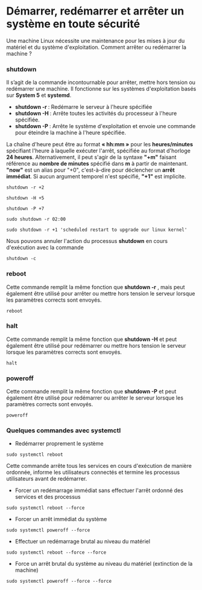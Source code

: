 # Démarrer, redémarrer et arrêter un système en toute sécurité

Une machine Linux nécessite une maintenance pour les mises à jour du matériel et du système d'exploitation. Comment arrêter ou redémarrer la machine ?

### shutdown

Il s’agit de la commande incontournable pour arrêter, mettre hors tension ou redémarrer une machine. Il fonctionne sur les systèmes d'exploitation basés sur **System 5** et **systemd**.

- **shutdown -r <TIME>** : Redémarre le serveur à l'heure spécifiée
- **shutdown -H <TIME>** : Arrête toutes les activités du processeur à l'heure spécifiée.
- **shutdown -P <TIME>** : Arrête le système d'exploitation et envoie une commande pour éteindre la machine à l'heure spécifiée.

La chaîne d'heure peut être au format **« hh:mm »** pour les **heures/minutes** spécifiant l'heure à laquelle exécuter l'arrêt, spécifiée au format d'horloge **24 heures**. Alternativement, il peut s'agir de la syntaxe **"+m"** faisant référence au **nombre de minutes** spécifié dans **m** à partir de maintenant. **"now"** est un alias pour "+0", c'est-à-dire pour déclencher un **arrêt immédiat**. Si aucun argument temporel n'est spécifié, **"+1"** est implicite.

```
shutdown -r +2
```

```
shutdown -H +5
```

```
shutdown -P +7
```

```
sudo shutdown -r 02:00
```

```
sudo shutdown -r +1 'scheduled restart to upgrade our linux kernel'
```

Nous pouvons annuler l'action du processus **shutdown** en cours d'exécution avec la commande 

```
shutdown -c
```

### reboot

Cette commande remplit la même fonction que **shutdown -r** , mais peut également être utilisé pour arrêter ou mettre hors tension le serveur lorsque les paramètres corrects sont envoyés.

```
reboot
```

### halt

Cette commande remplit la même fonction que **shutdown -H** et peut également être utilisé pour redémarrer ou mettre hors tension le serveur lorsque les paramètres corrects sont envoyés.

```
halt
```

### poweroff

Cette commande remplit la même fonction que **shutdown -P** et peut également être utilisé pour redémarrer ou arrêter le serveur lorsque les paramètres corrects sont envoyés.

```
poweroff
```

### Quelques commandes avec systemctl

- Redémarrer proprement le système

```
sudo systemctl reboot
```

Cette commande arrête tous les services en cours d'exécution de manière ordonnée, informe les utilisateurs connectés et termine les processus utilisateurs avant de redémarrer.

- Forcer un redémarrage immédiat sans effectuer l'arrêt ordonné des services et des processus

```
sudo systemctl reboot --force
```

- Forcer un arrêt immédiat du système

```
sudo systemctl poweroff --force
```

- Effectuer un redémarrage brutal au niveau du matériel

```
sudo systemctl reboot --force --force
```

- Force un arrêt brutal du système au niveau du matériel (extinction de la machine)

```
sudo systemctl poweroff --force --force
```